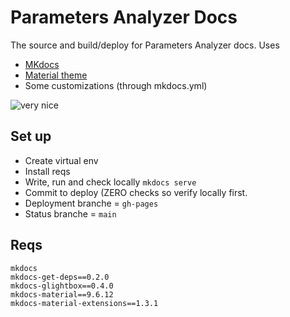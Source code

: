 # Parameters Analyzer Docs

The source and build/deploy for Parameters Analyzer docs. Uses

- [MKdocs](https://www.mkdocs.org/)
- [Material theme](https://squidfunk.github.io/mkdocs-material/)
- Some customizations (through mkdocs.yml)

![very nice](https://media3.giphy.com/media/v1.Y2lkPTc5MGI3NjExOWlwa3l0bzJrOXF1eHB4YWt3MzZ2am51eW50aWoyeHp0NGFpZm92aiZlcD12MV9pbnRlcm5hbF9naWZfYnlfaWQmY3Q9Zw/Od0QRnzwRBYmDU3eEO/giphy.gif)

## Set up 
* Create virtual env
* Install reqs
* Write, run and check locally `mkdocs serve`
* Commit to deploy (ZERO checks so verify locally first.
* Deployment branche = `gh-pages`
* Status branche = `main`

## Reqs
```
mkdocs 
mkdocs-get-deps==0.2.0 
mkdocs-glightbox==0.4.0 
mkdocs-material==9.6.12 
mkdocs-material-extensions==1.3.1
```
